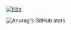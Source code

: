 [![Hits](https://hits.seeyoufarm.com/api/count/incr/badge.svg?url=https%3A%2F%2Fgithub.com%2Fldy9155&count_bg=%2379C83D&title_bg=%23555555&icon=&icon_color=%23E7E7E7&title=hits&edge_flat=false)](https://hits.seeyoufarm.com)

![Anurag's GitHub stats](https://github-readme-stats.vercel.app/api?username=ldy9155&show_icons=true&theme=radical)
